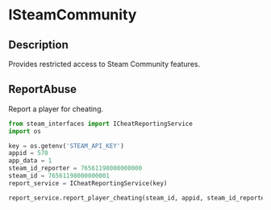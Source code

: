 # ISteamCommunity

## Description
Provides restricted access to Steam Community features.

## ReportAbuse
Report a player for cheating.
```python
from steam_interfaces import ICheatReportingService
import os

key = os.getenv('STEAM_API_KEY')
appid = 570
app_data = 1
steam_id_reporter = 76561198000000000
steam_id = 76561198000000001
report_service = ICheatReportingService(key)

report_service.report_player_cheating(steam_id, appid, steam_id_reporter, app_data)
```